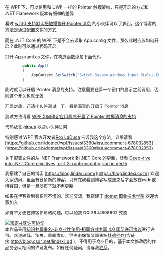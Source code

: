 
在 WPF 下，可以使用和 UWP 一样的 Pointer 触摸架构，只是开启的方式和 .NET Framework 版本有细微的差异

<!--more-->


<!-- CreateTime:2020/8/21 14:20:47 -->

<!-- 发布 -->

看过 [win10 支持默认把触摸提升 Pointer 消息](https://blog.lindexi.com/post/win10-%E6%94%AF%E6%8C%81%E9%BB%98%E8%AE%A4%E6%8A%8A%E8%A7%A6%E6%91%B8%E6%8F%90%E5%8D%87-Pointer-%E6%B6%88%E6%81%AF.html) 的小伙伴可以了解到，这个博客的方法是通过配置文件的方式

而在 .NET Core 的 WPF 下是不会去读取  App.config 文件，那么此时应该如何开启？此时可以通过代码开启

打开 App.xaml.cs 文件，在构造函数添加下面代码

```csharp
        public App()
        {
            AppContext.SetSwitch("Switch.System.Windows.Input.Stylus.EnablePointerSupport", true);
        }
```

此时就可以开启 Pointer 消息的支持。注意需要在第一个窗口的显示之前调用，否则这个开关也就无效

开启之后，还请小伙伴测试一下，看是否真的开启了 Pointer 消息

测试方法请看 [WPF 如何确定应用程序开启了 Pointer 触摸消息的支持](https://blog.lindexi.com/post/WPF-%E5%A6%82%E4%BD%95%E7%A1%AE%E5%AE%9A%E5%BA%94%E7%94%A8%E7%A8%8B%E5%BA%8F%E5%BC%80%E5%90%AF%E4%BA%86-Pointer-%E8%A7%A6%E6%91%B8%E6%B6%88%E6%81%AF%E7%9A%84%E6%94%AF%E6%8C%81.html)

代码放在 [github](https://github.com/lindexi/lindexi_gd/tree/4c87d6d1b73dfa725a37e913c5568333201834af/KemjawyecawDurbahelal) 欢迎小伙伴访问



特别感谢 WPF 官方开发者[Rob LaDuca](https://github.com/rladuca) 告诉我这个方法，详细请看 [https://github.com/dotnet/wpf/issues/3360#issuecomment-678032853](https://github.com/dotnet/wpf/issues/3360#issuecomment-678032853)

关于配置文件的从 .NET Framework 到 .NET Core 的更新，请看 [Deep-dive into .NET Core primitives, part 3: runtimeconfig.json in depth](https://natemcmaster.com/blog/2019/01/09/netcore-primitives-3/#additional-runtime-settings )



我搭建了自己的博客 [https://blog.lindexi.com/](https://blog.lindexi.com/) 欢迎大家访问，里面有很多新的博客。只有在我看到博客写成熟之后才会放在csdn或博客园，但是一旦发布了就不再更新

如果在博客看到有任何不懂的，欢迎交流，我搭建了 [dotnet 职业技术学院](https://t.me/dotnet_campus) 欢迎大家加入

如有不方便在博客评论的问题，可以加我 QQ 2844808902 交流

<a rel="license" href="http://creativecommons.org/licenses/by-nc-sa/4.0/"><img alt="知识共享许可协议" style="border-width:0" src="https://licensebuttons.net/l/by-nc-sa/4.0/88x31.png" /></a><br />本作品采用<a rel="license" href="http://creativecommons.org/licenses/by-nc-sa/4.0/">知识共享署名-非商业性使用-相同方式共享 4.0 国际许可协议</a>进行许可。欢迎转载、使用、重新发布，但务必保留文章署名[林德熙](http://blog.csdn.net/lindexi_gd)(包含链接:http://blog.csdn.net/lindexi_gd )，不得用于商业目的，基于本文修改后的作品务必以相同的许可发布。如有任何疑问，请与我[联系](mailto:lindexi_gd@163.com)。